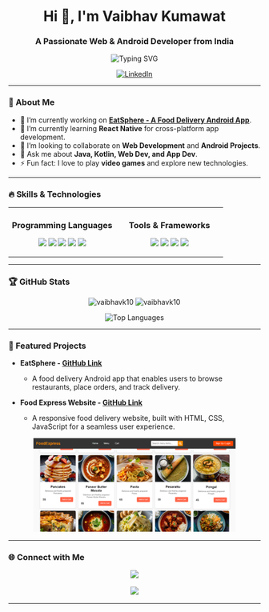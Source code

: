 <h1 align="center">Hi 👋, I'm Vaibhav Kumawat</h1>
<h3 align="center">A Passionate Web & Android Developer from India</h3>

<p align="center">
  <img src="https://readme-typing-svg.demolab.com?font=Fira+Code&size=22&pause=1000&color=4AF759&width=435&lines=Web+Developer;Android+Developer;Lifelong+Learner" alt="Typing SVG">
</p>

<p align="center">
  <a href="https://linkedin.com/in/vaibhavk10" target="_blank">
    <img src="https://img.shields.io/badge/LinkedIn-%230077B5.svg?style=for-the-badge&logo=linkedin&logoColor=white" alt="LinkedIn">
  </a>
</p>

---

### 🚀 About Me

- 🔭 I’m currently working on **[EatSphere - A Food Delivery Android App](https://github.com/vaibhavk10/EatSphere)**.
- 🌱 I’m currently learning **React Native** for cross-platform app development.
- 👯 I’m looking to collaborate on **Web Development** and **Android Projects**.
- 💬 Ask me about **Java, Kotlin, Web Dev, and App Dev**.
- ⚡ Fun fact: I love to play **video games** and explore new technologies.

---

### 🔥 Skills & Technologies

<table align="center">
<tr>
  <td width="50%" valign="top">
    <h3 align="center">Programming Languages</h3>
    <p align="center">
      <img src="https://img.shields.io/badge/Java-ED8B00?style=for-the-badge&logo=java&logoColor=white"/>
      <img src="https://img.shields.io/badge/Kotlin-0095D5?style=for-the-badge&logo=kotlin&logoColor=white"/>
      <img src="https://img.shields.io/badge/JavaScript-F7DF1E?style=for-the-badge&logo=javascript&logoColor=black"/>
      <img src="https://img.shields.io/badge/HTML5-E34F26?style=for-the-badge&logo=html5&logoColor=white"/>
      <img src="https://img.shields.io/badge/CSS3-1572B6?style=for-the-badge&logo=css3&logoColor=white"/>
    </p>
  </td>
  <td width="50%" valign="top">
    <h3 align="center">Tools & Frameworks</h3>
    <p align="center">
      <img src="https://img.shields.io/badge/Android_Studio-3DDC84?style=for-the-badge&logo=android-studio&logoColor=white"/>
      <img src="https://img.shields.io/badge/Firebase-FFCA28?style=for-the-badge&logo=firebase&logoColor=black"/>
      <img src="https://img.shields.io/badge/Node.js-339933?style=for-the-badge&logo=nodedotjs&logoColor=white"/>
      <img src="https://img.shields.io/badge/Git-F05032?style=for-the-badge&logo=git&logoColor=white"/>
    </p>
  </td>
</tr>
</table>

---

### 🏆 GitHub Stats

<p align="center">
  <img width="48%" src="https://github-readme-stats.vercel.app/api?username=vaibhavk10&show_icons=true&theme=radical" alt="vaibhavk10" />
  <img width="48%" src="https://github-readme-streak-stats.herokuapp.com/?user=vaibhavk10&theme=radical" alt="vaibhavk10" />
</p>
<p align="center">
  <img width="48%" src="https://github-readme-stats.vercel.app/api/top-langs/?username=vaibhavk10&layout=compact&theme=radical" alt="Top Languages" />
</p>

---

### 📂 Featured Projects

- **EatSphere - [GitHub Link](https://github.com/vaibhavk10/EatSphere)**
  - A food delivery Android app that enables users to browse restaurants, place orders, and track delivery.
  
- **Food Express Website - [GitHub Link](https://github.com/vaibhavk10/Food-Express)**
  - A responsive food delivery website, built with HTML, CSS, JavaScript for a seamless user experience.

<p align="center">
  <img src="https://github.com/vaibhavk10/Food-Express/blob/master/assets/projectimage.png" width="80%" alt="Project Screenshot">
</p>

---

### 🌐 Connect with Me

<p align="center">
  <a href="https://www.linkedin.com/in/vaibhavk10/" target="_blank">
    <img src="https://img.shields.io/badge/LinkedIn-%230077B5.svg?style=for-the-badge&logo=linkedin&logoColor=white"/>
  </a>
</p>

<p align="center">
  <img src="https://media.giphy.com/media/L8K62iTDkzGX6/giphy.gif" width="150">
</p>

---

